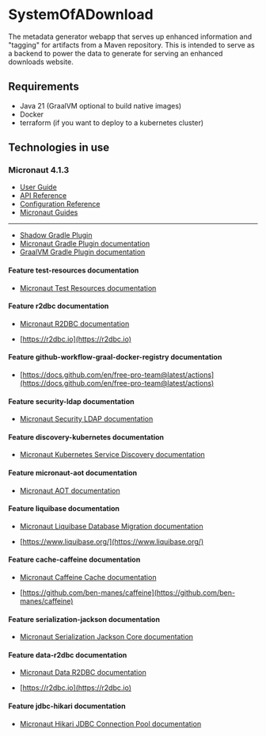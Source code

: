 # SystemOfADownload

The metadata generator webapp that serves up enhanced information
and "tagging" for artifacts from a Maven repository. This is intended to
serve as a backend to power the data to generate for serving an enhanced
downloads website.

## Requirements

- Java 21 (GraalVM optional to build native images)
- Docker
- terraform (if you want to deploy to a kubernetes cluster)

## Technologies in use
### Micronaut 4.1.3

- [User Guide](https://docs.micronaut.io/4.1.3/guide/index.html)
- [API Reference](https://docs.micronaut.io/4.1.3/api/index.html)
- [Configuration Reference](https://docs.micronaut.io/4.1.3/guide/configurationreference.html)
- [Micronaut Guides](https://guides.micronaut.io/index.html)
---

- [Shadow Gradle Plugin](https://plugins.gradle.org/plugin/com.github.johnrengelman.shadow)
- [Micronaut Gradle Plugin documentation](https://micronaut-projects.github.io/micronaut-gradle-plugin/latest/)
- [GraalVM Gradle Plugin documentation](https://graalvm.github.io/native-build-tools/latest/gradle-plugin.html)
#### Feature test-resources documentation

- [Micronaut Test Resources documentation](https://micronaut-projects.github.io/micronaut-test-resources/latest/guide/)


#### Feature r2dbc documentation

- [Micronaut R2DBC documentation](https://micronaut-projects.github.io/micronaut-r2dbc/latest/guide/)

- [https://r2dbc.io](https://r2dbc.io)


#### Feature github-workflow-graal-docker-registry documentation

- [https://docs.github.com/en/free-pro-team@latest/actions](https://docs.github.com/en/free-pro-team@latest/actions)


#### Feature security-ldap documentation

- [Micronaut Security LDAP documentation](https://micronaut-projects.github.io/micronaut-security/latest/guide/index.html#ldap)


#### Feature discovery-kubernetes documentation

- [Micronaut Kubernetes Service Discovery documentation](https://micronaut-projects.github.io/micronaut-kubernetes/latest/guide/#service-discovery)


#### Feature micronaut-aot documentation

- [Micronaut AOT documentation](https://micronaut-projects.github.io/micronaut-aot/latest/guide/)


#### Feature liquibase documentation

- [Micronaut Liquibase Database Migration documentation](https://micronaut-projects.github.io/micronaut-liquibase/latest/guide/index.html)

- [https://www.liquibase.org/](https://www.liquibase.org/)


#### Feature cache-caffeine documentation

- [Micronaut Caffeine Cache documentation](https://micronaut-projects.github.io/micronaut-cache/latest/guide/index.html)

- [https://github.com/ben-manes/caffeine](https://github.com/ben-manes/caffeine)


#### Feature serialization-jackson documentation

- [Micronaut Serialization Jackson Core documentation](https://micronaut-projects.github.io/micronaut-serialization/latest/guide/)


#### Feature data-r2dbc documentation

- [Micronaut Data R2DBC documentation](https://micronaut-projects.github.io/micronaut-data/latest/guide/#dbc)

- [https://r2dbc.io](https://r2dbc.io)


#### Feature jdbc-hikari documentation

- [Micronaut Hikari JDBC Connection Pool documentation](https://micronaut-projects.github.io/micronaut-sql/latest/guide/index.html#jdbc)




[LagomFramework]:https://lagomframework.com/
[Event Source]:https://docs.microsoft.com/en-us/azure/architecture/patterns/event-sourcing
[CQRS]:https://docs.microsoft.com/en-us/azure/architecture/patterns/cqrs
[Play]:https://www.playframework.com
[Cassandra]:https://cassandra.apache.org
[Sonatype Nexus]:https://www.sonatype.com/nexus/repository-pro
[Saga]:https://docs.microsoft.com/en-us/azure/architecture/reference-architectures/saga/saga
[`SecuredService`]:https://github.com/pac4j/lagom-pac4j/blob/master/shared/src/main/java/org/pac4j/lagom/javadsl/SecuredService.java
